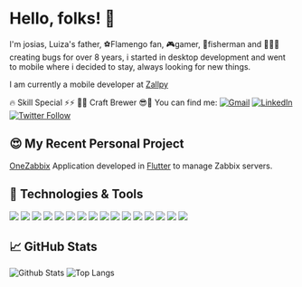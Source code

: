 # Hello, folks! 👋

I'm josias, Luiza's father, ⚽Flamengo fan, 🎮gamer, 🎣fisherman and 👨🏽‍💻creating bugs for over 8 years, i started  in desktop development and went to mobile where i decided to stay, always looking for new things.

I am currently a mobile developer at [Zallpy](https://zallpy.com/)

🔥 Skill Special ⚡⚡ 🍺😎  Craft Brewer 😎🍺
You can find me: [![Gmail](https://img.shields.io/badge/-Gmail-black?style=flat&logo=Gmail&logoColor=white)](mailto:josias.mota.soares@gmail.com) [![LinkedIn](https://img.shields.io/badge/-LinkedIn-black?style=flat&logo=Linkedin&logoColor=white)](https://www.linkedin.com/in/josias-mota-soares/) [![Twitter Follow](https://img.shields.io/twitter/follow/josiasmsoares?label=Follow)](https://twitter.com/josiasmsoares)

## 😍 My Recent Personal Project
[OneZabbix](https://play.google.com/store/apps/details?id=br.com.mahhaus.onezabbix&hl=en&gl=US)
Application developed in [Flutter](https://flutter.dev/) to manage Zabbix servers.

## 🔧 Technologies & Tools
![](https://img.shields.io/badge/Code-Java-informational?style=flat&logo=java&logoColor=white&color=2bbc8a) ![](https://img.shields.io/badge/Code-Kotlin-informational?style=flat&logo=kotlin&logoColor=white&color=2bbc8a) ![](https://img.shields.io/badge/Code-Dart-informational?style=flat&logo=Dart&logoColor=white&color=2bbc8a) ![](https://img.shields.io/badge/Code-Flutter-informational?style=flat&logo=flutter&logoColor=white&color=2bbc8a) ![](https://img.shields.io/badge/Code-CSharp-informational?style=flat&logo=csharp&logoColor=white&color=2bbc8a) ![](https://img.shields.io/badge/Code-DataFlex-informational?style=flat&logo=c&logoColor=white&color=2bbc8a) ![](https://img.shields.io/badge/Code-JavaScript-informational?style=flat&logo=javascript&logoColor=white&color=2bbc8a) 
![](https://img.shields.io/badge/Editor-IntelliJ_IDEA-informational?style=flat&logo=intellij-idea&logoColor=white&color=2bbc8a) ![](https://img.shields.io/badge/Editor-Android_Studio-informational?style=flat&logo=android-studio&logoColor=white&color=2bbc8a) ![](https://img.shields.io/badge/Editor-VisualStudio-Code_informational?style=flat&logo=visual-studio-code&logoColor=white&color=2bbc8a) ![](https://img.shields.io/badge/DB-PostgreSQL-informational?style=flat&logo=postgresql&logoColor=white&color=2bbc8a) ![](https://img.shields.io/badge/DB-SQL_Server-informational?style=flat&logo=microsoft-sql-server&logoColor=white&color=2bbc8a) ![](https://img.shields.io/badge/DB-SQLite-informational?style=flat&logo=sqlite&logoColor=white&color=2bbc8a)
![](https://img.shields.io/badge/DB-MongoDB-informational?style=flat&logo=mongodb&logoColor=white&color=2bbc8a)  ![](https://img.shields.io/badge/Tools-Docker-informational?style=flat&logo=docker&logoColor=white&color=2bbc8a) ![](https://img.shields.io/badge/Shell-Bash-informational?style=flat&logo=gnu-bash&logoColor=white&color=2bbc8a)

## &#x1f4c8; GitHub Stats
![Github Stats](https://github-readme-stats.vercel.app/api?username=josias-soares&show_icons=true&hide_border=true&count_private=true&include_all_commits=true&&hide=stars&show_icons=true&theme=tokyonight)
![Top Langs](https://github-readme-stats.vercel.app/api/top-langs/?username=josias-soares&layout=compact&theme=tokyonight) 

